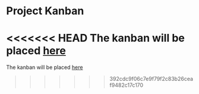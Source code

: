 # Project Kanban

<<<<<<< HEAD
The kanban will be placed [here](https://master.d2twfrjxm3rmzx.amplifyapp.com/)
=======
The kanban will be placed [here](https://master.d2twfrjxm3rmzx.amplifyapp.com/)
>>>>>>> 392cdc9f06c7e9f79f2c83b26ceaf9482c17c170
